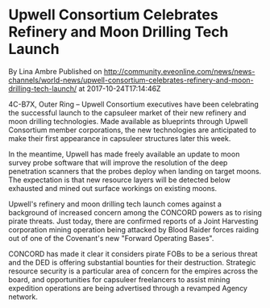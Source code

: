 # Upwell Consortium Celebrates Refinery and Moon Drilling Tech Launch
By Lina Ambre
Published on http://community.eveonline.com/news/news-channels/world-news/upwell-consortium-celebrates-refinery-and-moon-drilling-tech-launch/ at 2017-10-24T17:14:46Z

4C-B7X, Outer Ring – Upwell Consortium executives have been celebrating the successful launch to the capsuleer market of their new refinery and moon drilling technologies. Made available as blueprints through Upwell Consortium member corporations, the new technologies are anticipated to make their first appearance in capsuleer structures later this week.

In the meantime, Upwell has made freely available an update to moon survey probe software that will improve the resolution of the deep penetration scanners that the probes deploy when landing on target moons. The expectation is that new resource layers will be detected below exhausted and mined out surface workings on existing moons.

Upwell's refinery and moon drilling tech launch comes against a background of increased concern among the CONCORD powers as to rising pirate threats. Just today, there are confirmed reports of a Joint Harvesting corporation mining operation being attacked by Blood Raider forces raiding out of one of the Covenant's new "Forward Operating Bases".

CONCORD has made it clear it considers pirate FOBs to be a serious threat and the DED is offering substantial bounties for their destruction. Strategic resource security is a particular area of concern for the empires across the board, and opportunities for capsuleer freelancers to assist mining expedition operations are being advertised through a revamped Agency network.

